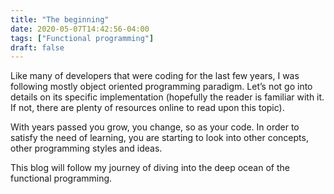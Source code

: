 ```yaml
---
title: "The beginning"
date: 2020-05-07T14:42:56-04:00
tags: ["Functional programming"]
draft: false
---
```


Like many of developers that were coding for the last few years, I was following mostly object oriented programming paradigm. Let’s not go into details on its specific implementation (hopefully the reader is familiar with it. If not, there are plenty of resources online to read upon this topic).

With years passed you grow, you change, so as your code. In order to satisfy the need of learning, you are starting to look into other concepts, other programming styles and ideas.

This blog will follow my journey of diving into the deep ocean of the functional programming.